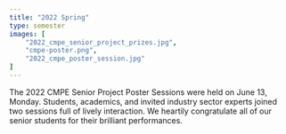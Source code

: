 ```yaml
---
title: "2022 Spring"
type: semester
images: [
    "2022_cmpe_senior_project_prizes.jpg",
    "cmpe-poster.png",
    "2022_cmpe_poster_session.jpg"
]
---
```


The 2022 CMPE Senior Project Poster Sessions were held on June 13, Monday. Students, academics, and invited industry sector experts joined two sessions full of lively interaction. We heartily congratulate all of our senior students for their brilliant performances. 